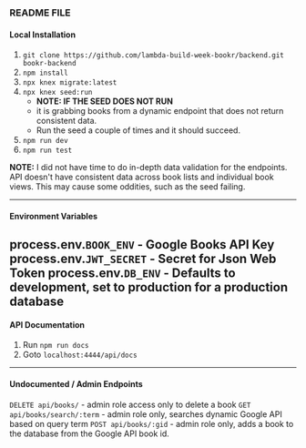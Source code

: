 ### README FILE

#### Local Installation
1. `git clone https://github.com/lambda-build-week-bookr/backend.git bookr-backend`
1. `npm install`
1. `npx knex migrate:latest`
1. `npx knex seed:run`
   - **NOTE: IF THE SEED DOES NOT RUN**
   - it is grabbing books from a dynamic endpoint that does not return consistent data.
   - Run the seed a couple of times and it should succeed.
1. `npm run dev`
1. `npm run test`

**NOTE:** I did not have time to do in-depth data validation for the endpoints. API doesn't have consistent data across book lists and individual book views. This may cause some oddities, such as the seed failing.

---
#### Environment Variables
**process.env.`BOOK_ENV`** - Google Books API Key
**process.env.`JWT_SECRET`** - Secret for Json Web Token
**process.env.`DB_ENV`** - Defaults to development, set to production for a production database
---
#### API Documentation
1. Run `npm run docs`
1. Goto `localhost:4444/api/docs`
---
#### Undocumented / Admin Endpoints
`DELETE api/books/` - admin role access only to delete a book
`GET api/books/search/:term` - admin role only, searches dynamic Google API based on query term
`POST api/books/:gid` - admin role only, adds a book to the database from the Google API book id.
